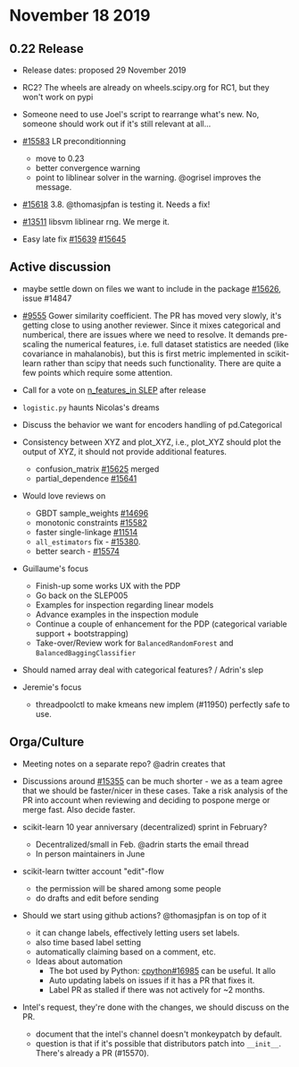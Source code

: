 # November 18 2019


## 0.22 Release
- Release dates: proposed 29 November 2019
- RC2? The wheels are already on wheels.scipy.org for RC1, but they won't work
  on pypi
- Someone need to use Joel's script to rearrange what's new. No, someone should
  work out if it's still relevant at all...
- [#15583](https://github.com/scikit-learn/scikit-learn/pull/15583) LR
  preconditionning
  - move to 0.23
  - better convergence warning
  - point to liblinear solver in the warning. @ogrisel improves the message.
  
- [#15618](https://github.com/scikit-learn/scikit-learn/issues/15618) 3.8.
  @thomasjpfan is testing it. Needs a fix!
- [#13511](https://github.com/scikit-learn/scikit-learn/pull/13511) libsvm
  liblinear rng. We merge it.
- Easy late fix
  [#15639](https://github.com/scikit-learn/scikit-learn/pull/15639)
  [#15645](https://github.com/scikit-learn/scikit-learn/pull/15645)

## Active discussion
- maybe settle down on files we want to include in the package
  [#15626](https://github.com/scikit-learn/scikit-learn/pull/15626), issue
  #14847
- [#9555](https://github.com/scikit-learn/scikit-learn/pull/9555) Gower
  similarity coefficient. The PR has moved very slowly, it's getting close to
  using another reviewer. Since it mixes categorical and numberical, there are
  issues where we need to resolve. It demands pre-scaling the numerical
  features, i.e. full dataset statistics are needed (like covariance in
  mahalanobis), but this is first metric implemented in scikit-learn rather
  than scipy that needs such functionality. There are quite a few points which
  require some attention.
- Call for a vote on [n_features_in
  SLEP](https://github.com/scikit-learn/enhancement_proposals/pull/22) after
  release
- `logistic.py` haunts Nicolas's dreams
- Discuss the behavior we want for encoders handling of pd.Categorical
- Consistency between XYZ and plot_XYZ, i.e., plot_XYZ should plot the output
  of XYZ, it should not provide additional features.
  - confusion_matrix
    [#15625](https://github.com/scikit-learn/scikit-learn/pull/15625) merged
  - partial_dependence
    [#15641](https://github.com/scikit-learn/scikit-learn/issues/15641)

- Would love reviews on
  - GBDT sample_weights
    [#14696](https://github.com/scikit-learn/scikit-learn/pull/14696)
  - monotonic constraints
    [#15582](https://github.com/scikit-learn/scikit-learn/pull/15582)
  - faster single-linkage
    [#11514](https://github.com/scikit-learn/scikit-learn/pull/11514)
  - `all_estimators` fix -
    [#15380](https://github.com/scikit-learn/scikit-learn/pull/15380).
  - better search -
    [#15574](https://github.com/scikit-learn/scikit-learn/pull/15574)
- Guillaume's focus
  * Finish-up some works UX with the PDP
  * Go back on the SLEP005
  * Examples for inspection regarding linear models
  * Advance examples in the inspection module
  * Continue a couple of enhancement for the PDP (categorical variable
    support + bootstrapping)
  * Take-over/Review work for `BalancedRandomForest` and
    `BalancedBaggingClassifier`
- Should named array deal with categorical features? / Adrin's slep
- Jeremie's focus
  - threadpoolctl to make kmeans new implem (#11950) perfectly safe to use.

## Orga/Culture
- Meeting notes on a separate repo? @adrin creates that
- Discussions around
  [#15355](https://github.com/scikit-learn/scikit-learn/pull/15355) can be much
  shorter - we as a team agree that we should be faster/nicer in these cases.
  Take a risk analysis of the PR into account when reviewing and deciding to
  pospone merge or merge fast. Also decide faster.
- scikit-learn 10 year anniversary (decentralized) sprint in February?
  - Decentralized/small in Feb. @adrin starts the email thread
  - In person maintainers in June
  
- scikit-learn twitter account "edit"-flow
  - the permission will be shared among some people
  - do drafts and edit before sending
- Should we start using github actions? @thomasjpfan is on top of it
  - it can change labels, effectively letting users set labels.
  - also time based label setting
  - automatically claiming based on a comment, etc.
  - Ideas about automation
    - The bot used by Python:
      [cpython#16985](https://github.com/python/cpython/pull/16985) can be
      useful. It allo
    - Auto updating labels on issues if it has a PR that fixes it.
    - Label PR as stalled if there was not actively for ~2 months.
- Intel's request, they're done with the changes, we should discuss on the PR.
  - document that the intel's channel doesn't monkeypatch by default.
  - question is that if it's possible that distributors patch into `__init__`.
    There's already a PR (#15570).
